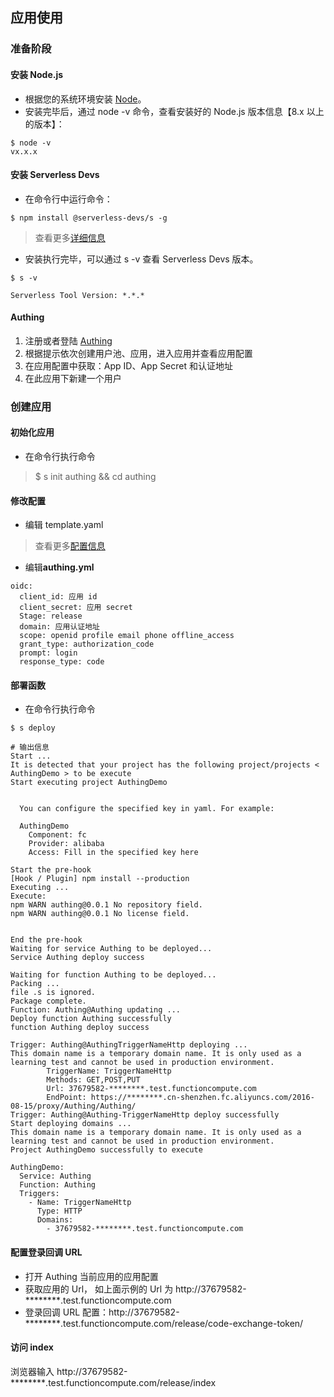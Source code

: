 ## 应用使用

### 准备阶段

#### 安装 Node.js

- 根据您的系统环境安装 [Node](https://nodejs.org/zh-cn/download/)。
- 安装完毕后，通过 node -v 命令，查看安装好的 Node.js 版本信息【8.x 以上的版本】：
````
$ node -v
vx.x.x
````

#### 安装 Serverless Devs

- 在命令行中运行命令：
````
$ npm install @serverless-devs/s -g
````
> 查看更多[详细信息](https://github.com/Serverless-Devs/Serverless-Devs/blob/master/readme_zh.md#%E5%BF%AB%E5%85%A5%E5%AE%89%E8%A3%85%E5%92%8C%E4%BD%BF%E7%94%A8)

- 安装执行完毕，可以通过 s -v 查看 Serverless Devs 版本。
````
$ s -v

Serverless Tool Version: *.*.*
````

#### Authing
1. 注册或者登陆 [Authing](https://console.authing.cn/login)
2. 根据提示依次创建用户池、应用，进入应用并查看应用配置
3. 在应用配置中获取：App ID、App Secret 和认证地址
4. 在此应用下新建一个用户

### 创建应用

#### 初始化应用
- 在命令行执行命令
> $ s init authing && cd authing

#### 修改配置
- 编辑 template.yaml
> 查看更多[配置信息](https://github.com/Serverless-Devs-Awesome/fc-alibaba-component/blob/master/readme_zh.md#%E5%8F%82%E6%95%B0%E8%AF%A6%E6%83%85)

- 编辑**authing.yml**

````
oidc: 
  client_id: 应用 id
  client_secret: 应用 secret
  Stage: release
  domain: 应用认证地址
  scope: openid profile email phone offline_access
  grant_type: authorization_code
  prompt: login
  response_type: code
````

#### 部署函数
- 在命令行执行命令
````
$ s deploy

# 输出信息
Start ...
It is detected that your project has the following project/projects < AuthingDemo > to be execute
Start executing project AuthingDemo


  You can configure the specified key in yaml. For example:

  AuthingDemo
    Component: fc
    Provider: alibaba
    Access: Fill in the specified key here

Start the pre-hook
[Hook / Plugin] npm install --production
Executing ...
Execute:
npm WARN authing@0.0.1 No repository field.
npm WARN authing@0.0.1 No license field.


End the pre-hook
Waiting for service Authing to be deployed...
Service Authing deploy success

Waiting for function Authing to be deployed...
Packing ...
file .s is ignored.
Package complete.
Function: Authing@Authing updating ...
Deploy function Authing successfully
function Authing deploy success

Trigger: Authing@AuthingTriggerNameHttp deploying ...
This domain name is a temporary domain name. It is only used as a learning test and cannot be used in production environment.
        TriggerName: TriggerNameHttp
        Methods: GET,POST,PUT
        Url: 37679582-********.test.functioncompute.com
        EndPoint: https://********.cn-shenzhen.fc.aliyuncs.com/2016-08-15/proxy/Authing/Authing/
Trigger: Authing@Authing-TriggerNameHttp deploy successfully
Start deploying domains ...
This domain name is a temporary domain name. It is only used as a learning test and cannot be used in production environment.
Project AuthingDemo successfully to execute 

AuthingDemo:
  Service: Authing
  Function: Authing
  Triggers:
    - Name: TriggerNameHttp
      Type: HTTP
      Domains:
        - 37679582-********.test.functioncompute.com 
````

#### 配置登录回调 URL

- 打开 Authing 当前应用的应用配置
- 获取应用的 Url， 如上面示例的 Url 为 http://37679582-********.test.functioncompute.com
- 登录回调 URL 配置：http://37679582-********.test.functioncompute.com/release/code-exchange-token/

#### 访问 index

浏览器输入 http://37679582-********.test.functioncompute.com/release/index
